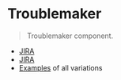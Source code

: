 # Troublemaker

> Troublemaker component.

- [JIRA](https://jira.migros.net/browse/MIDUWEB-99)
- [JIRA](https://jira.migros.net/browse/MIDUWEB-1773)
- [Examples](../../pages/Angebotsliste.html) of all variations